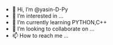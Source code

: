 - 👋 Hi, I’m @yasin-D-Py
- 👀 I’m interested in ...
- 🌱 I’m currently learning PYTHON,C++
- 💞️ I’m looking to collaborate on ...
- 📫 How to reach me ...

<!---
yasin-D-Py/yasin-D-Py is a ✨ special ✨ repository because its `README.md` (this file) appears on your GitHub profile.
You can click the Preview link to take a look at your changes.
--->
